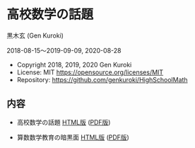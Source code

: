 # 高校数学の話題

黒木玄 (Gen Kuroki)

2018-08-15～2019-09-09, 2020-08-28

* Copyright 2018, 2019, 2020 Gen Kuroki
* License: MIT https://opensource.org/licenses/MIT
* Repository: https://github.com/genkuroki/HighSchoolMath

## 内容

* 高校数学の話題 [HTML版](http://nbviewer.jupyter.org/github/genkuroki/HighSchoolMath/blob/master/HighSchoolMath.ipynb) ([PDF版](https://genkuroki.github.io/documents/HighSchoolMath/HighSchoolMath.pdf))

* 算数数学教育の暗黒面 [HTML版](http://nbviewer.jupyter.org/github/genkuroki/HighSchoolMath/blob/master/MathEduDarkSide.ipynb) ([PDF版](https://genkuroki.github.io/documents/HighSchoolMath/MathEduDarkSide.pdf))
